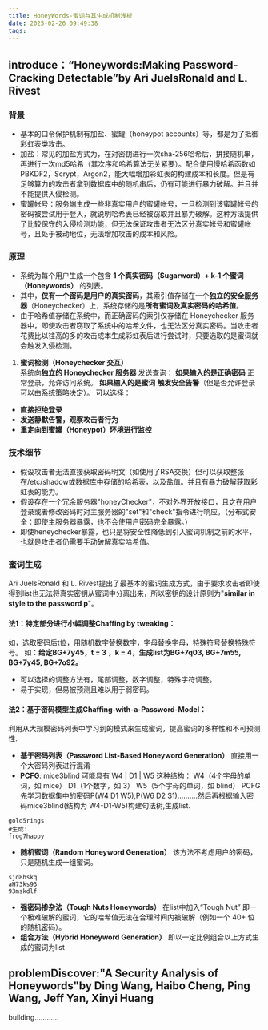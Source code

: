 ```yaml
---
title: HoneyWords-蜜词与其生成机制浅析
date: 2025-02-26 09:49:38
tags:
---
```

## introduce：“Honeywords:Making Password-Cracking Detectable”by  Ari JuelsRonald and L. Rivest
###  背景
* 基本的口令保护机制有加盐、蜜罐（honeypot accounts）等，都是为了抵御彩虹表类攻击。
* 加盐：常见的加盐方式为，在对密钥进行一次sha-256哈希后，拼接随机串，再进行一次md5哈希（其次序和哈希算法无关紧要）。配合使用慢哈希函数如PBKDF2，Scrypt，Argon2，能大幅增加彩虹表的构建成本和长度。但是有足够算力的攻击者拿到数据库中的随机串后，仍有可能进行暴力破解。并且并不能提供入侵检测。
* 蜜罐帐号：服务端生成一些非真实用户的蜜罐帐号，一旦检测到该蜜罐帐号的密码被尝试用于登入，就说明哈希表已经被窃取并且暴力破解。这种方法提供了比较保守的入侵检测功能，但无法保证攻击者无法区分真实帐号和蜜罐帐号，且处于被动地位，无法增加攻击的成本和风险。
### 原理
* 系统为每个用户生成一个包含 **1 个真实密码（Sugarword）+ k-1 个蜜词（Honeywords）** 的列表。
* 其中，**仅有一个密码是用户的真实密码**，其索引值存储在一个**独立的安全服务器**（Honeychecker）上，系统存储的是**所有蜜词及真实密码的哈希值**。
* 由于哈希值存储在系统中，而正确密码的索引仅存储在 Honeychecker 服务器中，即使攻击者窃取了系统中的哈希文件，也无法区分真实密码。当攻击者花费比以往高的多的攻击成本生成彩虹表后进行尝试时，只要选取的是蜜词就会触发入侵检测。

1. **蜜词检测（Honeychecker 交互）**  
系统向**独立的 Honeychecker 服务器** 发送查询：
**如果输入的是正确密码**
正常登录，允许访问系统。
**如果输入的是蜜词**
**触发安全告警**（但是否允许登录可以由系统策略决定）。
可以选择：
* **直接拒绝登录**
* **发送静默告警，观察攻击者行为**
* **重定向到蜜罐（Honeypot）环境进行监控**

### 技术细节
* 假设攻击者无法直接获取密码明文（如使用了RSA交换）但可以获取整张在/etc/shadow或数据库中存储的哈希表，以及盐值。并且有暴力破解获取彩虹表的能力。
* 假设存在一个冗余服务器"honeyChecker"，不对外界开放接口，且之在用户登录或者修改密码时对主服务器的"set"和"check"指令进行响应。（分布式安全：即使主服务器暴露，也不会使用户密码完全暴露。）
* 即使heneychecker暴露，也只是将安全性降低到引入蜜词机制之前的水平，也就是攻击者仍需要手动破解真实哈希值。

### 蜜词生成
Ari JuelsRonald 和 L. Rivest提出了最基本的蜜词生成方式，由于要求攻击者即使得到list也无法将真实密钥从蜜词中分离出来，所以密钥的设计原则为"**similar in style to the password p**"。
####  法1：特定部分进行小幅调整Chaffing by tweaking：
如，选取密码后t位，用随机数字替换数字，字母替换字母，特殊符号替换特殊符号。
如：**给定BG+7y45，t = 3 ，k = 4，生成list为BG+7q03, BG+7m55, BG+7y45, BG+7o92。**
* 可以选择的调整方法有，尾部调整，数字调整，特殊字符调整。
* 易于实现，但易被预测且难以用于弱密码。
#### 法2：基于密码模型生成Chaffing-with-a-Password-Model：
利用从大规模密码列表中学习到的模式来生成蜜词，提高蜜词的多样性和不可预测性.
* **基于密码列表（Password List-Based Honeyword Generation）**
直接用一个大密码列表进行混淆
* **PCFG**:
mice3blind 可能具有 W4 | D1 | W5 这种结构：
W4（4个字母的单词，如 mice）
D1（1个数字，如 3）
W5（5个字母的单词，如 blind）
PCFG先学习数据集中的密码P(W4 D1 W5),P(W6 D2 S1)..........然后再根据输入密码mice3blind(结构为 W4-D1-W5)构建句法树,生成list.
```
gold5rings
#生成:
frog7happy
```
* **随机蜜词（Random Honeyword Generation）**
该方法不考虑用户的密码，只是随机生成一组蜜词。
```
sjd8hskq
aH73ks93
93mskdlf
```
* **强密码掺杂法（Tough Nuts Honeywords）**
在list中加入“Tough Nut” 即一个极难破解的蜜词，它的哈希值无法在合理时间内被破解（例如一个 40+ 位的随机密码）。
* **组合方法（Hybrid Honeyword Generation）**
即以一定比例组合以上方式生成的蜜词为list


## problemDiscover:"A Security Analysis of Honeywords"by Ding Wang, Haibo Cheng, Ping Wang, Jeff Yan, Xinyi Huang
building............